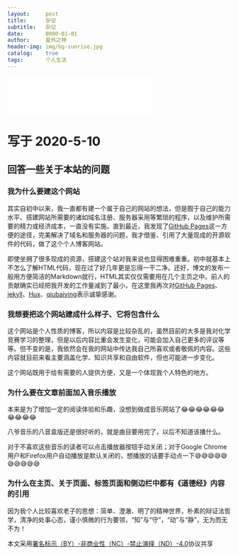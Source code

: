 ```yaml
---
layout:     post
title:      杂记
subtitle:   杂记
date:       0000-01-01
author:     星外之神
header-img: img/bg-sunrise.jpg
catalog:    true
tags:       个人生活
--- 
```

<iframe frameborder="no" border="0" marginwidth="0" marginheight="0" width="330" height="86" src="//music.163.com/outchain/player?type=2&id=546052105&auto=1&height=66"></iframe>

# 写于 2020-5-10
## 回答一些关于本站的问题
### 我为什么要建这个网站
其实自初中以来，我一直都有建一个属于自己的网站的想法，但是囿于自己的能力水平、搭建网站所需要的诸如域名注册、服务器采用等繁琐的程序，以及维护所需要的精力或经济成本，一直没有实施。直到最近，我发现了[GitHub Pages](https://pages.github.com/)这一方便的途径，完美解决了域名和服务器的问题，我才借鉴、引用了大量现成的开源软件的代码，做了这个个人博客网站。

即使坐拥了很多现成的资源，搭建这个站对我来说也显得困难重重。初中就基本上不怎么了解HTML代码，现在过了好几年更是忘得一干二净。还好，博文的发布一般用方便简洁的Markdown就行，HTML其实仅仅需要用在几个主页之中。前人的贡献确实已经把我开发的工作量减到了最小，在这里我再次对[GitHub Pages](https://pages.github.com/)、[jekyll](http://jekyll.com.cn/)、[Hux](http://huangxuan.me/)、[qiubaiying](http://qiubaiying.vip/)表示诚挚感谢。

### 我想要把这个网站建成什么样子、它将包含什么
这个网站是个人性质的博客，所以内容是比较杂乱的，虽然目前的大多是我对化学竞赛学习的整理，但是以后内容比重会发生变化，可能会加入自己更多的评议等等。但不变的是，我依然会在我的网站中传达我自己所喜欢或者敬佩的内容。这些内容就目前来看主要涵盖化学、知识共享和自由软件，但也可能进一步变化。

这个网站既用于给有需要的人提供方便，又是一个体现我个人特色的地方。
### 为什么要在文章前面加入音乐播放
本来是为了增加一定的阅读体验和乐趣，没想到做成音乐网站了😂😂😂😂😂😂😂😂😂😂

八爷音乐的八音盒版还是很好听的，就是曲目要用完了，以后不知道该播什么。

对于不喜欢这些音乐的读者可以点击播放器按钮手动关闭；对于Google Chrome用户和Firefox用户自动播放是默认关闭的，想播放的话要手动点一下😅😅😅😅😅😅😅😅😅😅
### 为什么在主页、关于页面、标签页面和侧边栏中都有《道德经》内容的引用
因为我个人比较喜欢老子的思想：简单、澄澈、明了的精神世界，朴素的辩证法哲学，清净的处事心态，谨小慎微的行为要领，“知”与“守”，“动”与“静”，无为而无不为！





本文采用[署名标示（BY）-非商业性（NC）-禁止演绎（ND）-4.0](https://creativecommons.org/licenses/by-nc-nd/4.0/deed.zh)协议共享
